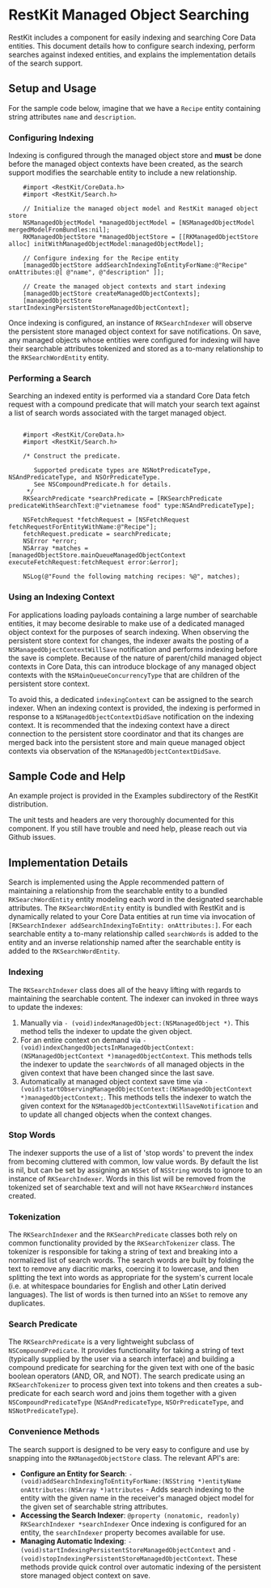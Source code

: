 # RestKit Managed Object Searching

RestKit includes a component for easily indexing and searching Core Data entities. This document details how to configure search indexing, perform searches against indexed entities, and explains the implementation details of the search support.

## Setup and Usage

For the sample code below, imagine that we have a `Recipe` entity containing string attributes `name` and `description`.

### Configuring Indexing

Indexing is configured through the managed object store and **must** be done before the managed object contexts have been created, as the search support modifies the searchable entity to include a new relationship.

```
	#import <RestKit/CoreData.h>
	#import <RestKit/Search.h>
	
	// Initialize the managed object model and RestKit managed object store
	NSManagedObjectModel *managedObjectModel = [NSManagedObjectModel mergedModelFromBundles:nil];
	RKManagedObjectStore *managedObjectStore = [[RKManagedObjectStore alloc] initWithManagedObjectModel:managedObjectModel];
	
	// Configure indexing for the Recipe entity
	[managedObjectStore addSearchIndexingToEntityForName:@"Recipe" onAttributes:@[ @"name", @"description" ]];
	
	// Create the managed object contexts and start indexing
	[managedObjectStore createManagedObjectContexts];
	[managedObjectStore startIndexingPersistentStoreManagedObjectContext];

```

Once indexing is configured, an instance of `RKSearchIndexer` will observe the persistent store managed object context for save notifications. On save, any managed objects whose entities were configured for indexing will have their searchable attributes tokenized and stored as a to-many relationship to the `RKSearchWordEntity` entity.

### Performing a Search

Searching an indexed entity is performed via a standard Core Data fetch request with a compound predicate that will match your search text against a list of search words associated with the target managed object.

```objc

	#import <RestKit/CoreData.h>
	#import <RestKit/Search.h>
	
	/* Construct the predicate.
		
	   Supported predicate types are NSNotPredicateType, NSAndPredicateType, and NSOrPredicateType. 
	   See NSCompoundPredicate.h for details.
	 */
	RKSearchPredicate *searchPredicate = [RKSearchPredicate predicateWithSearchText:@"vietnamese food" type:NSAndPredicateType];

	NSFetchRequest *fetchRequest = [NSFetchRequest fetchRequestForEntityWithName:@"Recipe"];
	fetchRequest.predicate = searchPredicate;
	NSError *error;	
	NSArray *matches = [managedObjectStore.mainQueueManagedObjectContext executeFetchRequest:fetchRequest error:&error];
	
	NSLog(@"Found the following matching recipes: %@", matches);

```

### Using an Indexing Context

For applications loading payloads containing a large number of searchable entities, it may become desirable to make use of a dedicated managed object context for the purposes of search indexing. When observing the persistent store context for changes, the indexer awaits the posting of a `NSManagedObjectContextWillSave` notification and performs indexing before the save is complete. Because of the nature of parent/child managed object contexts in Core Data, this can introduce blockage of any managed object contexts with the `NSMainQueueConcurrencyType` that are children of the persistent store context. 

To avoid this, a dedicated `indexingContext` can be assigned to the search indexer. When an indexing context is provided, the indexing is performed in response to a `NSManagedObjectContextDidSave` notification on the indexing context. It is recommended that the indexing context have a direct connection to the persistent store coordinator and that its changes are merged back into the persistent store and main queue managed object contexts via observation of the `NSManagedObjectContextDidSave`.

## Sample Code and Help

An example project is provided in the Examples subdirectory of the RestKit distribution.

The unit tests and headers are very thoroughly documented for this component. If you still have trouble and need help, please reach out via Github issues.

## Implementation Details

Search is implemented using the Apple recommended pattern of maintaining a relationship from the searchable entity to a bundled `RKSearchWordEntity` entity modeling each word in the designated searchable attributes. The `RKSearchWordEntity` entity is bundled with RestKit and is dynamically related to your Core Data entities at run time via invocation of `[RKSearchIndexer addSearchIndexingToEntity: onAttributes:]`. For each searchable entity a to-many relationship called `searchWords` is added to the entity and an inverse relationship named after the searchable entity is added to the `RKSearchWordEntity`.

### Indexing

The `RKSearchIndexer` class does all of the heavy lifting with regards to maintaining the searchable content. The indexer can invoked in three ways to update the indexes:

1. Manually via `- (void)indexManagedObject:(NSManagedObject *)`. This method tells the indexer to update the given object.
2. For an entire context on demand via `- (void)indexChangedObjectsInManagedObjectContext:(NSManagedObjectContext *)managedObjectContext`. This methods tells the indexer to update the `searchWords` of all managed objects in the given context that have been changed since the last save.
3. Automatically at managed object context save time via `- (void)startObservingManagedObjectContext:(NSManagedObjectContext *)managedObjectContext;`. This methods tells the indexer to watch the given context for the `NSManagedObjectContextWillSaveNotification` and to update all changed objects when the context changes.

### Stop Words

The indexer supports the use of a list of 'stop words' to prevent the index from becoming cluttered with common, low value words. By default the list is nil, but can be set by assigning an `NSSet` of `NSString` words to ignore to an instance of `RKSearchIndexer`. Words in this list will be removed from the tokenized set of searchable text and will not have `RKSearchWord` instances created.

### Tokenization

The `RKSearchIndexer` and the `RKSearchPredicate` classes both rely on common functionality provided by the `RKSearchTokenizer` class. The tokenizer is responsible for taking a string of text and breaking into a normalized list of search words. The search words are built by folding the text to remove any diacritic marks, coercing it to lowercase, and then splitting the text into words as appropriate for the system's current locale (i.e. at whitespace boundaries for English and other Latin derived languages). The list of words is then turned into an `NSSet` to remove any duplicates.

### Search Predicate

The `RKSearchPredicate` is a very lightweight subclass of `NSCompoundPredicate`. It provides functionality for taking a string of text (typically supplied by the user via a search interface) and building a compound predicate for searching for the given text with one of the basic boolean operators (AND, OR, and NOT). The search predicate using an `RKSearchTokenizer` to process given text into tokens and then creates a sub-predicate for each search word and joins them together with a given `NSCompoundPredicateType` (`NSAndPredicateType`, `NSOrPredicateType`, and `NSNotPredicateType`).

### Convenience Methods

The search support is designed to be very easy to configure and use by snapping into the `RKManagedObjectStore` class. The relevant API's are:

- **Configure an Entity for Search**: `- (void)addSearchIndexingToEntityForName:(NSString *)entityName onAttributes:(NSArray *)attributes` - Adds search indexing to the entity with the given name in the receiver's managed object model for the given set of searchable string attributes.
- **Accessing the Search Indexer**: `@property (nonatomic, readonly) RKSearchIndexer *searchIndexer` Once indexing is configured for an entity, the `searchIndexer` property becomes available for use.
- **Managing Automatic Indexing**: `- (void)startIndexingPersistentStoreManagedObjectContext` and `- (void)stopIndexingPersistentStoreManagedObjectContext`. These methods provide quick control over automatic indexing of the persistent store managed object context on save.
